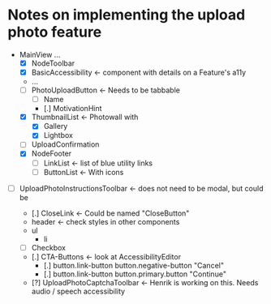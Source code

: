 # Notes on implementing the upload photo feature

- MainView
  ...
  - [x] NodeToolbar
  - [x] BasicAccessibility <- component with details on a Feature's a11y
  - ...
  - [ ] PhotoUploadButton <- Needs to be tabbable
    - [ ] Name
    - [.] MotivationHint
  - [x] ThumbnailList <- Photowall with
    - [x] Gallery
    - [x] Lightbox
  - [ ] UploadConfirmation
  - [x] NodeFooter
    - [ ] LinkList <- list of blue utility links
    - [ ] ButtonList  <- With icons

- [ ] UploadPhotoInstructionsToolbar <- does not need to be modal, but could be
  - [.] CloseLink <- Could be named "CloseButton"
  - header <- check styles in other components
  - ul
      - li

  - [ ] Checkbox
  - [.] CTA-Buttons <- look at AccessibilityEditor
    - [.] button.link-button button.negative-button "Cancel"
    - [.] button.link-button button.primary.button "Continue"
  - [?] UploadPhotoCaptchaToolbar <- Henrik is working on this. Needs audio / speech accessibility

